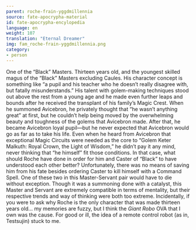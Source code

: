 ```yaml
---
parent: roche-frain-yggdmillennia
source: fate-apocrypha-material
id: fate-apocrypha-encylopedia
language: en
weight: 107
translation: "Eternal Dreamer"
img: fam_roche-frain-yggdmillennia.png
category:
- person
---
```


One of the “Black” Masters. Thirteen years old, and the youngest skilled magus of the “Black” Masters excluding Caules. His character concept is something like “a pupil and his teacher who he doesn’t really disagree with, but fatally misunderstands.” His talent with golem-making techniques stood out above the rest from a young age and he made even further leaps and bounds after he received the transplant of his family’s Magic Crest.
When he summoned Avicebron, he privately thought that “he wasn’t anything great” at first, but he couldn’t help being moved by the overwhelming beauty and toughness of the golems that Avicebron made. After that, he became Avicebron loyal pupil—but he never expected that Avicebron would go as far as to take his life.
Even when he heard from Avicebron that exceptional Magic Circuits were needed as the core to “Golem Keter Malkuth: Royal Crown, the Light of Wisdom,” he didn’t pay it any mind, never thinking that “he himself” fit those conditions.
In that case, what should Roche have done in order for him and Caster of “Black” to have understood each other better? Unfortunately, there was no means of saving him from his fate besides ordering Caster to kill himself with a Command Spell. One of these two in this Master-Servant pair would have to die without exception.
Though it was a summoning done with a catalyst, this Master and Servant are extremely compatible in terms of mentality, but their respective trends and way of thinking were both too extreme.
Incidentally, if you were to ask why Roche is the only character that was made thirteen years old… my memories are fuzzy, but I think the *Giant Robo* OVA that I own was the cause. For good or ill, the idea of a remote control robot (as in, Testsujin) stuck to me.
